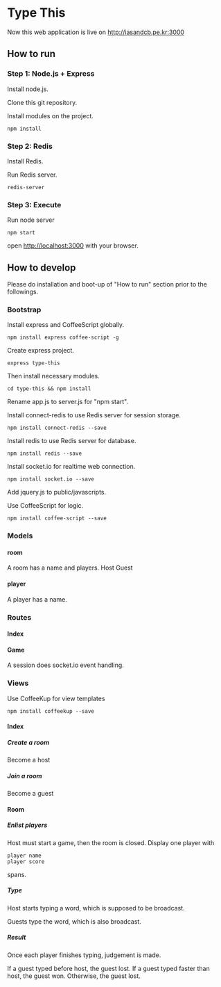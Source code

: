 # Type This

Now this web application is live on http://iasandcb.pe.kr:3000
## How to run

### Step 1: Node.js + Express

Install node.js.

Clone this git repository.

Install modules on the project.

	npm install

### Step 2: Redis

Install Redis.

Run Redis server.

	redis-server

### Step 3: Execute  

Run node server
	
	npm start
		
open [http://localhost:3000](http://localhost:3000) with your browser.

## How to develop

Please do installation and boot-up of "How to run" section prior to the followings.

### Bootstrap

Install express and CoffeeScript globally.
	
	npm install express coffee-script -g

Create express project.

	express type-this
	
Then install necessary modules.

	cd type-this && npm install
	
Rename app.js to server.js for "npm start".

Install connect-redis to use Redis server for session storage.

	npm install connect-redis --save

Install redis to use Redis server for database.

	npm install redis --save
	
Install socket.io for realtime web connection.

	npm install socket.io --save
	
Add jquery.js to public/javascripts.

Use CoffeeScript for logic.

	npm install coffee-script --save

### Models

#### room

A room has a name and players.
Host
Guest

#### player

A player has a name.

### Routes

#### Index

#### Game

A session does socket.io event handling.

### Views

Use CoffeeKup for view templates

	npm install coffeekup --save

#### Index

##### Create a room

Become a host

##### Join a room

Become a guest

#### Room

##### Enlist players

Host must start a game, then the room is closed.
Display one player with
	
	player name
	player score
	
spans. 

##### Type

Host starts typing a word, which is supposed to be broadcast.

Guests type the word, which is also broadcast.

##### Result

Once each player finishes typing, judgement is made.

If a guest typed before host, the guest lost.
If a guest typed faster than host, the guest won. Otherwise, the guest lost.